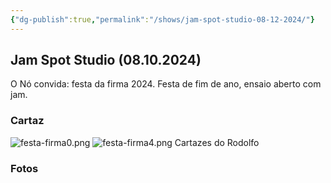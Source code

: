 ```yaml
---
{"dg-publish":true,"permalink":"/shows/jam-spot-studio-08-12-2024/"}
---
```


## Jam Spot Studio (08.10.2024)
O Nó convida: festa da firma 2024. Festa de fim de ano, ensaio aberto com jam.
### Cartaz
![festa-firma0.png](/img/user/img/festa-firma0.png)
![festa-firma4.png](/img/user/img/festa-firma4.png)
Cartazes do Rodolfo

### Fotos
